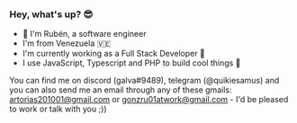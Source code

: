 ### Hey, what's up? 😎

- 🎴 I'm Rubén, a software engineer
- I'm from Venezuela 🇻🇪
- I'm currently working as a Full Stack Developer 👷
- I use JavaScript, Typescript and PHP to build cool things 📰

You can find me on discord (galva#9489), telegram (@quikiesamus) and you can also send me an email through any of these gmails: artorias201001@gmail.com or gonzru01atwork@gmail.com - I'd be pleased to work or talk with you ;))
